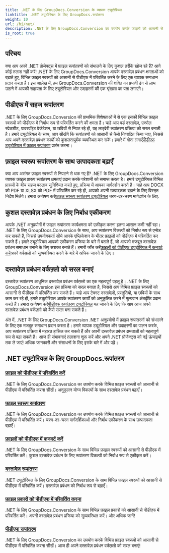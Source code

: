 ```yaml
---
title: .NET के लिए GroupDocs.Conversion के व्यापक ट्यूटोरियल
linktitle: .NET ट्यूटोरियल के लिए GroupDocs.रूपांतरण
weight: 10
url: /hi/net/
description: .NET के लिए GroupDocs.Conversion का उपयोग करके फ़ाइलों को आसानी से पीडीएफ में परिवर्तित करें। अनुकूलन योग्य विकल्पों के साथ दस्तावेज़ प्रबंधन को सुव्यवस्थित करें। #GroupDocs.रूपांतरण
is_root: true
---
```


## परिचय

क्या आप अपने .NET प्रोजेक्ट्स में फ़ाइल रूपांतरणों को संभालने के लिए कुशल तरीके खोज रहे हैं? आगे कोई तलाश नहीं करें! .NET के लिए GroupDocs.Conversion आपके दस्तावेज़ प्रबंधन क्षमताओं को बढ़ाते हुए, विभिन्न फ़ाइल स्वरूपों को आसानी से पीडीएफ में परिवर्तित करने के लिए एक व्यापक समाधान प्रदान करता है। इस आलेख में, हम GroupDocs.Conversion की शक्ति का प्रभावी ढंग से लाभ उठाने में आपकी सहायता के लिए ट्यूटोरियल और उदाहरणों की एक श्रृंखला का पता लगाएंगे।

## पीडीएफ में सहज रूपांतरण

 .NET के लिए GroupDocs.Conversion की प्राथमिक विशेषताओं में से एक इसकी विभिन्न फ़ाइल स्वरूपों को पीडीएफ में निर्बाध रूप से परिवर्तित करने की क्षमता है। चाहे आप वर्ड दस्तावेज़, एक्सेल स्प्रेडशीट, पावरपॉइंट प्रेजेंटेशन, या छवियों से निपट रहे हों, यह लाइब्रेरी रूपांतरण प्रक्रिया को सरल बनाती है। हमारे ट्यूटोरियल के साथ, आप सीखेंगे कि रूपांतरणों को आसानी से कैसे निष्पादित किया जाए, जिससे आप अपने दस्तावेज़ प्रबंधन कार्यों को कुशलतापूर्वक व्यवस्थित कर सकें। हमारे में गोता लगाएँ[पीडीएफ ट्यूटोरियल में फ़ाइल रूपांतरण](./file-conversion-to-pdf/) प्रारंभ करना।

## फ़ाइल स्वरूप रूपांतरण के साथ उत्पादकता बढ़ाएँ

क्या आप असंगत फ़ाइल स्वरूपों से निपटने से थक गए हैं? .NET के लिए GroupDocs.Conversion व्यापक फ़ाइल प्रारूप रूपांतरण क्षमताएं प्रदान करके परेशानी को समाप्त करता है। हमारे ट्यूटोरियल विभिन्न प्रारूपों के बीच सहज बदलाव सुनिश्चित करते हुए, प्रक्रिया में आपका मार्गदर्शन करते हैं। चाहे आप DOCX को PDF या XLSX को PDF में परिवर्तित कर रहे हों, आपको अपनी उत्पादकता बढ़ाने के लिए विस्तृत निर्देश मिलेंगे। हमारा अन्वेषण करें[फ़ाइल स्वरूप रूपांतरण ट्यूटोरियल](./file-format-conversion-tutorials/) चरण-दर-चरण मार्गदर्शन के लिए.

## कुशल दस्तावेज़ प्रबंधन के लिए निर्बाध एकीकरण

 आपके .NET अनुप्रयोगों में फ़ाइल रूपांतरण कार्यक्षमता को एकीकृत करना इतना आसान कभी नहीं रहा। .NET के लिए GroupDocs.Conversion के साथ, आप रूपांतरण विकल्पों को निर्बाध रूप से एम्बेड कर सकते हैं, जिससे उपयोगकर्ता सीधे आपके एप्लिकेशन के भीतर फ़ाइलों को पीडीएफ में परिवर्तित कर सकते हैं। हमारे ट्यूटोरियल आपको एकीकरण प्रक्रिया के बारे में बताते हैं, जो आपको मजबूत दस्तावेज़ प्रबंधन समाधान बनाने के लिए सशक्त बनाते हैं। हमारी जाँच करें[फ़ाइलों को पीडीएफ ट्यूटोरियल में कनवर्ट करें](./convert-files-to-pdf/)अपने वर्कफ़्लो को सुव्यवस्थित करने के बारे में अधिक जानने के लिए।

## दस्तावेज़ प्रबंधन वर्कफ़्लो को सरल बनाएं

 दस्तावेज़ रूपांतरण आधुनिक दस्तावेज़ प्रबंधन वर्कफ़्लो का एक महत्वपूर्ण पहलू है। .NET के लिए GroupDocs.Conversion इस प्रक्रिया को सरल बनाता है, जिससे आप विभिन्न फ़ाइल स्वरूपों को आसानी से पीडीएफ में परिवर्तित कर सकते हैं। चाहे आप टेक्स्ट दस्तावेज़ों, प्रस्तुतियों, या छवियों के साथ काम कर रहे हों, हमारे ट्यूटोरियल आपके रूपांतरण कार्यों को अनुकूलित करने में मूल्यवान अंतर्दृष्टि प्रदान करते हैं। हमारा अन्वेषण करें[पीडीएफ रूपांतरण ट्यूटोरियल](./pdf-conversion/) यह जानने के लिए कि आप आज अपने दस्तावेज़ प्रबंधन वर्कफ़्लो को कैसे सरल बना सकते हैं।

अंत में, .NET के लिए GroupDocs.Conversion .NET अनुप्रयोगों में फ़ाइल रूपांतरणों को संभालने के लिए एक मजबूत समाधान प्रदान करता है। हमारे व्यापक ट्यूटोरियल और उदाहरणों का पालन करके, आप रूपांतरण प्रक्रिया में महारत हासिल कर सकते हैं और अपनी दस्तावेज़ प्रबंधन क्षमताओं को महत्वपूर्ण रूप से बढ़ा सकते हैं। आज ही संभावनाएं तलाशना शुरू करें और अपने .NET प्रोजेक्ट्स को नई ऊंचाइयों तक ले जाएं! अधिक जानकारी और संसाधनों के लिए इसके बारे में और पढ़ें।
## .NET ट्यूटोरियल के लिए GroupDocs.रूपांतरण
### [फ़ाइल को पीडीएफ में परिवर्तित करें](./file-conversion-to-pdf/)
.NET के लिए GroupDocs.Conversion का उपयोग करके विभिन्न फ़ाइल स्वरूपों को आसानी से पीडीएफ में परिवर्तित करना सीखें। अनुकूलन योग्य विकल्पों के साथ दस्तावेज़ प्रबंधन बढ़ाएँ।
### [फ़ाइल स्वरूप रूपांतरण](./file-format-conversion-tutorials/)
.NET के लिए GroupDocs.Conversion का उपयोग करके विभिन्न फ़ाइल स्वरूपों को आसानी से पीडीएफ में परिवर्तित करें। चरण-दर-चरण मार्गदर्शिकाओं और निर्बाध एकीकरण के साथ उत्पादकता बढ़ाएँ।
### [फ़ाइलों को पीडीएफ में कनवर्ट करें](./convert-files-to-pdf/)
.NET के लिए GroupDocs.Conversion के साथ विभिन्न फ़ाइल स्वरूपों को आसानी से पीडीएफ में परिवर्तित करें। कुशल दस्तावेज़ प्रबंधन के लिए रूपांतरण विकल्पों को निर्बाध रूप से एकीकृत करें।
### [दस्तावेज़ रूपांतरण](./document-conversion/)
.NET ट्यूटोरियल के लिए GroupDocs.Conversion के साथ विभिन्न फ़ाइल स्वरूपों को आसानी से पीडीएफ में परिवर्तित करें। दस्तावेज़ प्रबंधन को निर्बाध रूप से बढ़ाएँ।
### [फ़ाइल प्रकारों को पीडीएफ में परिवर्तित करना](./converting-file-types-to-pdf/)
.NET के लिए GroupDocs.Conversion के साथ विभिन्न फ़ाइल प्रकारों को आसानी से पीडीएफ में परिवर्तित करें। अपनी दस्तावेज़ प्रबंधन प्रक्रिया को सुव्यवस्थित करें। और अधिक जानें!
### [पीडीएफ रूपांतरण](./pdf-conversion/)
.NET के लिए GroupDocs.Conversion का उपयोग करके विभिन्न फ़ाइल स्वरूपों को आसानी से पीडीएफ में परिवर्तित करना सीखें। आज ही अपने दस्तावेज़ प्रबंधन वर्कफ़्लो को सरल बनाएं!